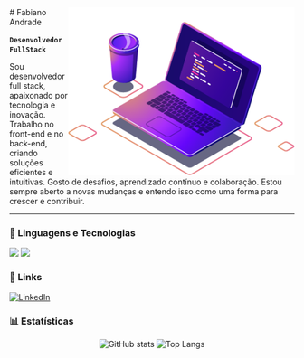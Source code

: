 <img src="./Images/computer-illustration.png" min-width="400px" max-width="420px" width="400px" align="right" >
# Fabiano Andrade

**`Desenvolvedor FullStack`**

Sou desenvolvedor full stack, apaixonado por tecnologia e inovação. Trabalho no front-end e no back-end, criando soluções eficientes e intuitivas. Gosto de desafios, aprendizado contínuo e colaboração. Estou sempre aberto a novas mudanças e entendo isso como uma forma para crescer e contribuir.

<!-- <p align="left">
    <a href="https://www.linkedin.com/in/fabiano-andrade-13118475/">
        <img 
            alt="" 
            title="" 
            src="https://custom-icon-badges.demolab.com/github/stars/fabiano-andrade?color=236ad3&style=for-the-badge&labelColor=1155ba&logo=li&label=Linkdin"
        />
    </a>
    <a href="https://github.com/fabianoAndrad?tab=followers">
        <img 
            alt="Seguidores" 
            title="Me siga no GitHub" 
            src="https://custom-icon-badges.demolab.com/github/followers/fabianoAndrad?color=236ad3&labelColor=1155ba&style=for-the-badge&logo=github&label=Seguidores&logoColor=white"
        />
    </a>
</p> -->

---

### 🤖 Linguagens e Tecnologias

<p align="left">
    <img src="https://skillicons.dev/icons?i=html,css,js,ts,cs,angular,net,react,tailwind" />
    <img width="50px" src="https://raw.githubusercontent.com/marwin1991/profile-technology-icons/refs/heads/main/icons/blazor.png" 
    />
</p>

### 🔗 Links
[![LinkedIn](https://skillicons.dev/icons?i=linkedin)](https://www.linkedin.com/in/fabiano-andrade-13118475/)


### 📊 Estatísticas

<p align="center">
  <img height="178" alt="GitHub stats" src="https://github-readme-stats.vercel.app/api?username=fabianoandrad&show_icons=true&include_all_commits=true&text_bold=false&ring_color=f5dd42&count_private=true&title_color=cdd9e5&rank_icon=github&text_color=cdd9e5&icon_color=768390&bg_color=22272E&hide_border=true&hide_title=true"/>
  <img height="178" alt="Top Langs" src="https://github-readme-stats.vercel.app/api/top-langs/?username=fabianoandrad&layout=compact&langs_count=8&title_color=cdd9e5&text_color=cdd9e5&icon_color=768390&bg_color=22272E&hide_border=true&hide_title=true"/>
</p>


<!-- <br clear="both">
<div align="center">
    <img src="https://raw.githubusercontent.com/MiroslavKolosnjaji/MiroslavKolosnjaji/output/snake.svg" alt="Snake animation" />
</div> -->

